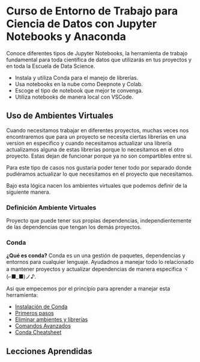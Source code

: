# Curso de Entorno de Trabajo para Ciencia de Datos con Jupyter Notebooks y Anaconda

Conoce diferentes tipos de Jupyter Notebooks, la herramienta de trabajo fundamental para toda científica de datos que utilizarás en tus proyectos y en toda la Escuela de Data Science.

- Instala y utiliza Conda para el manejo de librerías.
- Usa notebooks en la nube como Deepnote y Colab.
- Escoge el tipo de notebook que mejor te convenga.
- Utiliza notebooks de manera local con VSCode.

## Uso de Ambientes Virtuales

Cuando necesitamos trabajar en diferentes proyectos, muchas veces nos encontraremos que para un proyecto se necesita ciertas librerías en una version en especifico y cuando necesitamos actualizar una librería actualizamos alguna de estas librerías porque lo necesitamos en el otro proyecto. Estas dejan de funcionar porque ya no son compartibles entre si.

Para este tipo de casos nos gustaría poder tener todo por separado donde pudiéramos actualizar lo que necesitamos en el proyecto que necesitamos.

Bajo esta lógica nacen los ambientes virtuales que podemos definir de la siguiente manera.

### Definición Ambiente Virtuales

Proyecto que puede tener sus propias dependencias, independientemente de las dependencias que tengan los demás proyectos.

### Conda

**¿Qué es conda?**
Conda es un una gestión de paquetes, dependencias y entornos para cualquier lenguaje. Ayudadnos a manejar todo lo relacionado a mantener proyectos y actualizar dependencias de manera especifica ヾ(⌐■_■)ノ♪.

Asi que empecemos por el principio para aprender a manejar esta herramienta:

- [Instalación de Conda](./Conda/Instalacion.md)
- [Primeros pasos](./Conda/Primeros_Pasos.md)
- [Eliminar ambientes y librerías](./Conda/Eliminar_Ambientes_Librerias.md)
- [Comandos Avanzados](./Conda/Comandos_Avanzados.md)
- [Conda Cheatsheet](./Conda/document/conda-cheatsheet.pdf)

## Lecciones Aprendidas
